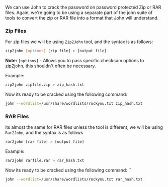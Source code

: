 
We can use John to crack the password on password protected Zip or RAR files. Again, we're going to be using a separate part of the john suite of tools to convert the zip or RAR file into a format that John will understand.


### Zip Files

For zip files we will be using `Zip2John` tool, and the syntax is as follows:

```bash
zip2john [options] [zip file] > [output file]
```

**Note:** `[options]` - Allows you to pass specific checksum options to zip2john, this shouldn't often be necessary.

Example:

```bash
zip2john zipfile.zip > zip_hash.txt
```

Now its ready to be cracked using the following command:

```bash
john --wordlist=/usr/share/wordlists/rockyou.txt zip_hash.txt
```

### RAR Files

its almost the same for RAR files unless the tool is different, we will be using `Rar2John`, and the syntax is as follows 

```bash
rar2john [rar file] > [output file]
```

Example:

```bash
rar2john rarfile.rar > rar_hash.txt
```

Now its ready to be cracked using the following command:
``
```bash
john --wordlist=/usr/share/wordlists/rockyou.txt rar_hash.txt
```